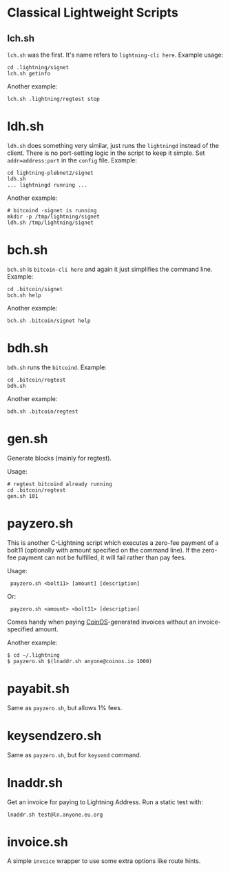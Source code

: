 # Classical Lightweight Scripts

## lch.sh

`lch.sh` was the first. It's name refers to `lightning-cli here`.
Example usage:

    cd .lightning/signet
    lch.sh getinfo

Another example:

    lch.sh .lightning/regtest stop


# ldh.sh

`ldh.sh` does something very similar, just runs the `lightningd`
instead of the client. There is no port-setting logic in the script
to keep it simple. Set `addr=address:port` in the `config` file.
Example:

    cd lightning-plebnet2/signet
    ldh.sh
    ... lightningd running ...

Another example:

    # bitcoind -signet is running
    mkdir -p /tmp/lightning/signet
    ldh.sh /tmp/lightning/signet


# bch.sh

`bch.sh` is `bitcoin-cli here` and again it just simplifies the command
line. Example:

    cd .bitcoin/signet
    bch.sh help

Another example:

    bch.sh .bitcoin/signet help


# bdh.sh

`bdh.sh` runs the `bitcoind`. Example:

    cd .bitcoin/regtest
    bdh.sh

Another example:

    bdh.sh .bitcoin/regtest


# gen.sh

Generate blocks (mainly for regtest).

Usage:

    # regtest bitcoind already running
    cd .bitcoin/regtest
    gen.sh 101


# payzero.sh

This is another C-Lightning script which executes a zero-fee payment
of a bolt11 (optionally with amount specified on the command line).
If the zero-fee payment can not be fulfilled, it will fail rather than
pay fees.

Usage:

     payzero.sh <bolt11> [amount] [description]

Or:

     payzero.sh <amount> <bolt11> [description]

Comes handy when paying [CoinOS](https://coinos.io/)-generated
invoices without an invoice-specified amount.

Another example:

    $ cd ~/.lightning
    $ payzero.sh $(lnaddr.sh anyone@coinos.io 1000)


# payabit.sh

Same as `payzero.sh`, but allows 1% fees.


# keysendzero.sh

Same as `payzero.sh`, but for `keysend` command.


# lnaddr.sh

Get an invoice for paying to Lightning Address.
Run a static test with:

    lnaddr.sh test@ln.anyone.eu.org


# invoice.sh

A simple `invoice` wrapper to use some extra options
like route hints.
